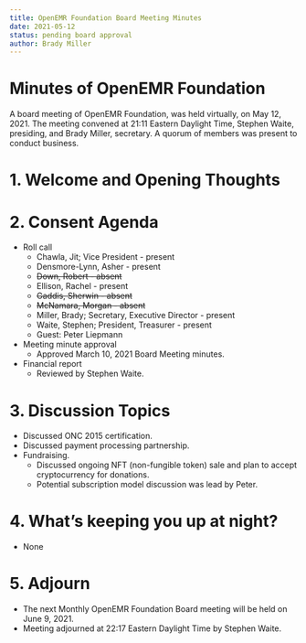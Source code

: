 ```yaml
---
title: OpenEMR Foundation Board Meeting Minutes
date: 2021-05-12
status: pending board approval
author: Brady Miller
---
```


# Minutes of OpenEMR Foundation

A board meeting of OpenEMR Foundation, was held virtually, on May 12, 2021. The meeting
convened at 21:11 Eastern Daylight Time, Stephen Waite, presiding, and Brady Miller,
secretary. A quorum of members was present to conduct business.

# 1. Welcome and Opening Thoughts

# 2. Consent Agenda
  - Roll call
    - Chawla, Jit; Vice President - present
    - Densmore-Lynn, Asher - present
    - ~~Down, Robert - absent~~
    - Ellison, Rachel - present
    - ~~Gaddis, Sherwin - absent~~
    - ~~McNamara, Morgan - absent~~
    - Miller, Brady; Secretary, Executive Director - present
    - Waite, Stephen; President, Treasurer - present
    - Guest: Peter Liepmann
  - Meeting minute approval
    - Approved March 10, 2021 Board Meeting minutes.
  - Financial report
    - Reviewed by Stephen Waite.

# 3. Discussion Topics
  - Discussed ONC 2015 certification.
  - Discussed payment processing partnership.
  - Fundraising.
    - Discussed ongoing NFT (non-fungible token) sale and plan to accept cryptocurrency for donations.
    - Potential subscription model discussion was lead by Peter.

# 4. What’s keeping you up at night?
  - None

# 5. Adjourn
  - The next Monthly OpenEMR Foundation Board meeting will be held on June 9, 2021.
  - Meeting adjourned at 22:17 Eastern Daylight Time by Stephen Waite.

